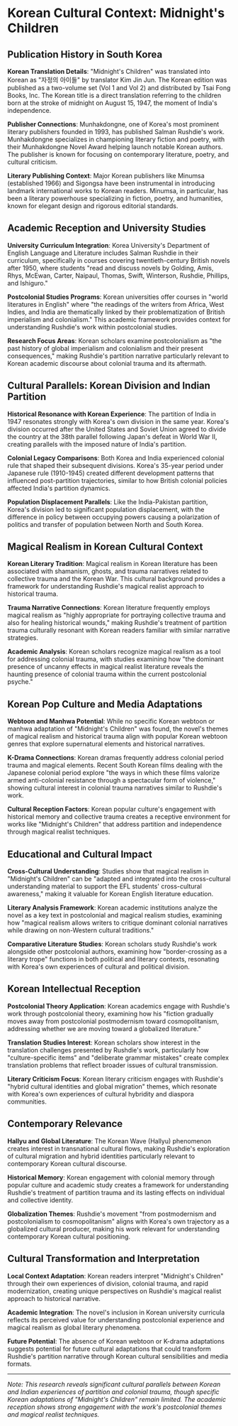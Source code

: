 # Korean Cultural Context: Midnight's Children

## Publication History in South Korea

**Korean Translation Details**: "Midnight's Children" was translated into Korean as "자정의 아이들" by translator Kim Jin Jun. The Korean edition was published as a two-volume set (Vol 1 and Vol 2) and distributed by Tsai Fong Books, Inc. The Korean title is a direct translation referring to the children born at the stroke of midnight on August 15, 1947, the moment of India's independence.

**Publisher Connections**: Munhakdongne, one of Korea's most prominent literary publishers founded in 1993, has published Salman Rushdie's work. Munhakdongne specializes in championing literary fiction and poetry, with their Munhakdongne Novel Award helping launch notable Korean authors. The publisher is known for focusing on contemporary literature, poetry, and cultural criticism.

**Literary Publishing Context**: Major Korean publishers like Minumsa (established 1966) and Sigongsa have been instrumental in introducing landmark international works to Korean readers. Minumsa, in particular, has been a literary powerhouse specializing in fiction, poetry, and humanities, known for elegant design and rigorous editorial standards.

## Academic Reception and University Studies

**University Curriculum Integration**: Korea University's Department of English Language and Literature includes Salman Rushdie in their curriculum, specifically in courses covering twentieth-century British novels after 1950, where students "read and discuss novels by Golding, Amis, Rhys, McEwan, Carter, Naipaul, Thomas, Swift, Winterson, Rushdie, Phillips, and Ishiguro."

**Postcolonial Studies Programs**: Korean universities offer courses in "world literatures in English" where "the readings of the writers from Africa, West Indies, and India are thematically linked by their problematization of British imperialism and colonialism." This academic framework provides context for understanding Rushdie's work within postcolonial studies.

**Research Focus Areas**: Korean scholars examine postcolonialism as "the past history of global imperialism and colonialism and their present consequences," making Rushdie's partition narrative particularly relevant to Korean academic discourse about colonial trauma and its aftermath.

## Cultural Parallels: Korean Division and Indian Partition

**Historical Resonance with Korean Experience**: The partition of India in 1947 resonates strongly with Korea's own division in the same year. Korea's division occurred after the United States and Soviet Union agreed to divide the country at the 38th parallel following Japan's defeat in World War II, creating parallels with the imposed nature of India's partition.

**Colonial Legacy Comparisons**: Both Korea and India experienced colonial rule that shaped their subsequent divisions. Korea's 35-year period under Japanese rule (1910-1945) created different development patterns that influenced post-partition trajectories, similar to how British colonial policies affected India's partition dynamics.

**Population Displacement Parallels**: Like the India-Pakistan partition, Korea's division led to significant population displacement, with the difference in policy between occupying powers causing a polarization of politics and transfer of population between North and South Korea.

## Magical Realism in Korean Cultural Context

**Korean Literary Tradition**: Magical realism in Korean literature has been associated with shamanism, ghosts, and trauma narratives related to collective trauma and the Korean War. This cultural background provides a framework for understanding Rushdie's magical realist approach to historical trauma.

**Trauma Narrative Connections**: Korean literature frequently employs magical realism as "highly appropriate for portraying collective trauma and also for healing historical wounds," making Rushdie's treatment of partition trauma culturally resonant with Korean readers familiar with similar narrative strategies.

**Academic Analysis**: Korean scholars recognize magical realism as a tool for addressing colonial trauma, with studies examining how "the dominant presence of uncanny effects in magical realist literature reveals the haunting presence of colonial trauma within the current postcolonial psyche."

## Korean Pop Culture and Media Adaptations

**Webtoon and Manhwa Potential**: While no specific Korean webtoon or manhwa adaptation of "Midnight's Children" was found, the novel's themes of magical realism and historical trauma align with popular Korean webtoon genres that explore supernatural elements and historical narratives.

**K-Drama Connections**: Korean dramas frequently address colonial period trauma and magical elements. Recent South Korean films dealing with the Japanese colonial period explore "the ways in which these films valorize armed anti-colonial resistance through a spectacular form of violence," showing cultural interest in colonial trauma narratives similar to Rushdie's work.

**Cultural Reception Factors**: Korean popular culture's engagement with historical memory and collective trauma creates a receptive environment for works like "Midnight's Children" that address partition and independence through magical realist techniques.

## Educational and Cultural Impact

**Cross-Cultural Understanding**: Studies show that magical realism in "Midnight's Children" can be "adapted and integrated into the cross-cultural understanding material to support the EFL students' cross-cultural awareness," making it valuable for Korean English literature education.

**Literary Analysis Framework**: Korean academic institutions analyze the novel as a key text in postcolonial and magical realism studies, examining how "magical realism allows writers to critique dominant colonial narratives while drawing on non-Western cultural traditions."

**Comparative Literature Studies**: Korean scholars study Rushdie's work alongside other postcolonial authors, examining how "border-crossing as a literary trope" functions in both political and literary contexts, resonating with Korea's own experiences of cultural and political division.

## Korean Intellectual Reception

**Postcolonial Theory Application**: Korean academics engage with Rushdie's work through postcolonial theory, examining how his "fiction gradually moves away from postcolonial postmodernism toward cosmopolitanism, addressing whether we are moving toward a globalized literature."

**Translation Studies Interest**: Korean scholars show interest in the translation challenges presented by Rushdie's work, particularly how "culture-specific items" and "deliberate grammar mistakes" create complex translation problems that reflect broader issues of cultural transmission.

**Literary Criticism Focus**: Korean literary criticism engages with Rushdie's "hybrid cultural identities and global migration" themes, which resonate with Korea's own experiences of cultural hybridity and diaspora communities.

## Contemporary Relevance

**Hallyu and Global Literature**: The Korean Wave (Hallyu) phenomenon creates interest in transnational cultural flows, making Rushdie's exploration of cultural migration and hybrid identities particularly relevant to contemporary Korean cultural discourse.

**Historical Memory**: Korean engagement with colonial memory through popular culture and academic study creates a framework for understanding Rushdie's treatment of partition trauma and its lasting effects on individual and collective identity.

**Globalization Themes**: Rushdie's movement "from postmodernism and postcolonialism to cosmopolitanism" aligns with Korea's own trajectory as a globalized cultural producer, making his work relevant for understanding contemporary Korean cultural positioning.

## Cultural Transformation and Interpretation

**Local Context Adaptation**: Korean readers interpret "Midnight's Children" through their own experiences of division, colonial trauma, and rapid modernization, creating unique perspectives on Rushdie's magical realist approach to historical narrative.

**Academic Integration**: The novel's inclusion in Korean university curricula reflects its perceived value for understanding postcolonial experience and magical realism as global literary phenomena.

**Future Potential**: The absence of Korean webtoon or K-drama adaptations suggests potential for future cultural adaptations that could transform Rushdie's partition narrative through Korean cultural sensibilities and media formats.

---

*Note: This research reveals significant cultural parallels between Korean and Indian experiences of partition and colonial trauma, though specific Korean adaptations of "Midnight's Children" remain limited. The academic reception shows strong engagement with the work's postcolonial themes and magical realist techniques.*